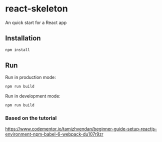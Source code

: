 # react-skeleton

An quick start for a React app

## Installation

```bash
npm install
```

## Run

Run in production mode:

```bash
npm run build
```

Run in development mode:

```bash
npm run build
```

### Based on the tutorial

https://www.codementor.io/tamizhvendan/beginner-guide-setup-reactjs-environment-npm-babel-6-webpack-du107r9zr